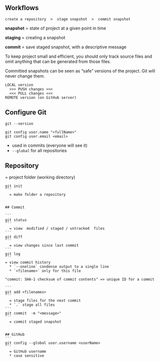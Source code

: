 ## Workflows
```
create a repository  >  stage snapshot  >  commit snapshot
```
**snapshot** = state of project at a given point in time

**staging** = creating a snapshot 

**commit** = save staged snapshot, with a descriptive message

To keep project small and efficient, you should only track source files and 
omit anything that can be generated from those files.

Committed snapshots can be seen as “safe” versions of the project. 
Git will never change them. 

```
LOCAL version 
  >>> PUSH changes >>> 
  <<< PULL changes <<< 
REMOTE version (on GitHub server)
```


## Configure Git
```
git --version
```
```
git config user.name "<fullName>"
git config user.email <email>
```
  * used in commits (everyone will see it)
  * `--global` for all repositories
  

## Repository

= project folder (working directory)
 
````
git init
```
  = make folder a repository
  

## Commit

```
git status
```
  = view  modified / staged / untracked  files 
```
git diff
```
  = view changes since last commit
```
git log  
```
= view commit history
  * `--oneline` condense output to a single line
  * `<filename>` only for this file

"commit: SHA-1 checksum of commit contents" => unique ID for a commit  

```
git add <filenames>
```
  = stage files for the next commit
  * `.` stage all files
```
git commit  -m "<message>"
```
  = commit staged snapshot


## GitHub
```
git config --global user.username <userName>
```
  = GitHub username
  * case sensitive
